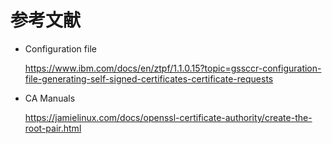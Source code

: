 # 参考文献

- Configuration file

    https://www.ibm.com/docs/en/ztpf/1.1.0.15?topic=gssccr-configuration-file-generating-self-signed-certificates-certificate-requests

- CA Manuals

    https://jamielinux.com/docs/openssl-certificate-authority/create-the-root-pair.html
